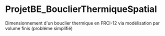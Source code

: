 # ProjetBE_BouclierThermiqueSpatial
Dimensionnement d'un bouclier thermique en FRCI-12 via modélisation par volume finis (probléme simplifié)
